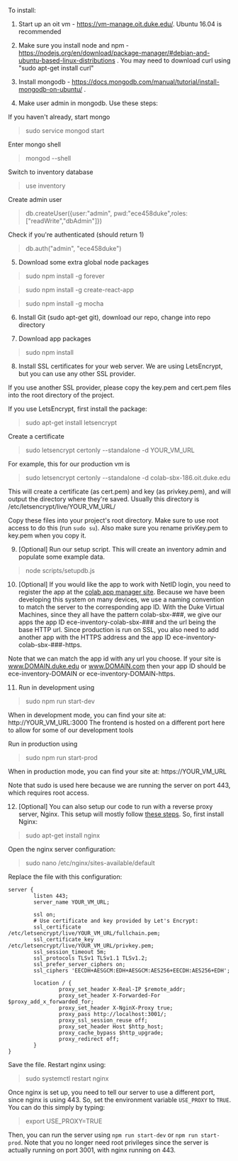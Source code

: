 To install:

1) Start up an oit vm - https://vm-manage.oit.duke.edu/. Ubuntu 16.04 is recommended

2) Make sure you install node and npm - https://nodejs.org/en/download/package-manager/#debian-and-ubuntu-based-linux-distributions .
You may need to download curl using "sudo apt-get install curl"

3) Install mongodb - https://docs.mongodb.com/manual/tutorial/install-mongodb-on-ubuntu/ .

4) Make user admin in mongodb. Use these steps:

If you haven't already, start mongo
 > sudo service mongod start

Enter mongo shell
 > mongod --shell

Switch to inventory database
 > use inventory

Create admin user
 > db.createUser({user:"admin", pwd:"ece458duke",roles:["readWrite","dbAdmin"]})

Check if you're authenticated (should return 1)
> db.auth("admin", "ece458duke")

5) Download some extra global node packages
> sudo npm install -g forever

> sudo npm install -g create-react-app

> sudo npm install -g mocha

6) Install Git (sudo apt-get git), download our repo, change into repo directory

7) Download app packages
> sudo npm install

8) Install SSL certificates for your web server. We are using LetsEncrypt, but you can use any other SSL provider.

If you use another SSL provider, please copy the key.pem and cert.pem files into the root directory of the project.

If you use LetsEncrypt, first install the package:
> sudo apt-get install letsencrypt

Create a certificate
> sudo letsencrypt certonly --standalone -d YOUR_VM_URL

For example, this for our production vm is
> sudo letsencrypt certonly --standalone -d colab-sbx-186.oit.duke.edu

This will create a certificate (as cert.pem) and key (as privkey.pem), and will output the directory where they're saved.
Usually this directory is /etc/letsencrypt/live/YOUR_VM_URL/

Copy these files into your project's root directory. Make sure to use root access to do this (run `sudo su`). Also make sure you rename privKey.pem to key.pem when you copy it.

9) [Optional] Run our setup script. This will create an inventory admin and populate some example data.
> node scripts/setupdb.js

10) [Optional] If you would like the app to work with NetID login, you need to register the app at the [colab app manager site](https://appmanager.colab.duke.edu/). Because we have been developing this system on many devices, we use a naming convention to match the server to the corresponding app ID. With the Duke Virtual Machines, since they all have the pattern colab-sbx-###, we give our apps the app ID ece-inventory-colab-sbx-### and the url being the base HTTP url. Since production is run on SSL, you also need to add another app with the HTTPS address and the app ID ece-inventory-colab-sbx-###-https.

Note that we can match the app id with any url you choose. If your site is www.DOMAIN.duke.edu or www.DOMAIN.com then your app ID should be ece-inventory-DOMAIN or ece-inventory-DOMAIN-https.

11) Run in development using
> sudo npm run start-dev

When in development mode, you can find your site at:
http://YOUR_VM_URL:3000
The frontend is hosted on a different port here to allow for some of our development
tools

Run in production using
> sudo npm run start-prod

When in production mode, you can find your site at:
https://YOUR_VM_URL

Note that sudo is used here because we are running the server on port 443, which
requires root access.

12) [Optional] You can also setup our code to run with a reverse proxy server, Nginx.
This setup will mostly follow [these steps](https://www.digitalocean.com/community/tutorials/how-to-set-up-a-node-js-application-for-production-on-ubuntu-16-04#set-up-nginx-as-a-reverse-proxy-server). So, first install Nginx:

> sudo apt-get install nginx

Open the nginx server configuration:

> sudo nano /etc/nginx/sites-available/default

Replace the file with this configuration:

```
server {
        listen 443;
        server_name YOUR_VM_URL;

        ssl on;
        # Use certificate and key provided by Let's Encrypt:
        ssl_certificate /etc/letsencrypt/live/YOUR_VM_URL/fullchain.pem;
        ssl_certificate_key /etc/letsencrypt/live/YOUR_VM_URL/privkey.pem;
        ssl_session_timeout 5m;
        ssl_protocols TLSv1 TLSv1.1 TLSv1.2;
        ssl_prefer_server_ciphers on;
        ssl_ciphers 'EECDH+AESGCM:EDH+AESGCM:AES256+EECDH:AES256+EDH';

        location / {
                proxy_set_header X-Real-IP $remote_addr;
                proxy_set_header X-Forwarded-For $proxy_add_x_forwarded_for;
                proxy_set_header X-NginX-Proxy true;
                proxy_pass http://localhost:3001/;
                proxy_ssl_session_reuse off;
                proxy_set_header Host $http_host;
                proxy_cache_bypass $http_upgrade;
                proxy_redirect off;
        }
}
```

Save the file. Restart nginx using:

> sudo systemctl restart nginx

Once nginx is set up, you need to tell our server to use a different port, since
nginx is using 443. So, set the environment variable `USE_PROXY` to `TRUE`. You can
do this simply by typing:

> export USE_PROXY=TRUE

Then, you can run the server using `npm run start-dev` or `npm run start-prod`. Note
that you no longer need root privileges since the server is actually running on port
3001, with nginx running on 443.

